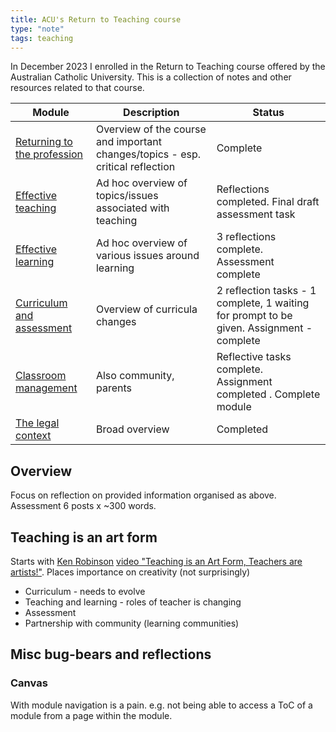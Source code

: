 ```yaml
---
title: ACU's Return to Teaching course
type: "note"
tags: teaching
---
```




In December 2023 I enrolled in the Return to Teaching course offered by the Australian Catholic University. This is a collection of notes and other resources related to that course.

| Module | Description | Status |
| --- | --- | --- |
| [Returning to the profession](returning-to-the-profession.md) | Overview of the course and important changes/topics - esp. critical reflection | Complete |
| [Effective teaching](rtt-effective-teaching.md) | Ad hoc overview of topics/issues associated with teaching |	Reflections completed. Final draft assessment task |
| [Effective learning](rtt-effective-learning.md) | Ad hoc overview of various issues around learning | 3 reflections complete. Assessment complete |
| [Curriculum and assessment](rtt-curriculum-and-assessment.md) | Overview of curricula changes | 2 reflection tasks - 1 complete, 1 waiting for prompt to be given. Assignment - complete |
| [Classroom management](rtt-classroom-management.md) | Also community, parents | Reflective tasks complete. Assignment completed . Complete module |
| [The legal context](rtt-the-legal-context.md) | Broad overview | Completed |




## Overview

Focus on reflection on provided information organised as above. Assessment 6 posts x ~300 words.


## Teaching is an art form

Starts with [Ken Robinson](https://en.wikipedia.org/wiki/Ken_Robinson_(educationalist)) [video "Teaching is an Art Form, Teachers are artists!"](https://www.youtube.com/watch?v=Jd9zlxuNDFg&t=68s).  Places importance on creativity (not surprisingly)

- Curriculum - needs to evolve
- Teaching and learning - roles of teacher is changing
- Assessment
- Partnership with community (learning communities) 

## Misc bug-bears and reflections

### Canvas

With module navigation is a pain. e.g. not being able to access a ToC of a module from a page within the module.


